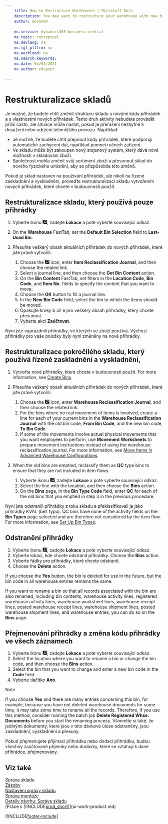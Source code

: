 ```yaml
---
    title: How to Restructure Warehouses | Microsoft Docs
    description: You may want to restructure your warehouse with new bin codes and new bin characteristics.
    author: SorenGP

    ms.service: dynamics365-business-central
    ms.topic: conceptual
    ms.devlang: na
    ms.tgt_pltfrm: na
    ms.workload: na
    ms.search.keywords:
    ms.date: 04/01/2021
    ms.author: edupont

---
```

# Restrukturalizace skladů
Je možné, že budete chtít změnit strukturu skladu s novými kódy přihrádek a s vlastnostmi nových přihrádek. Tento druh aktivity nebudete provádět příliš často, ale situace může nastat, pokud je přeřazení nezbytné k dosažení nebo udržení účinnějšího provozu. Například:

- Je možné, že budete chtít přepnout kódy přihrádek, které podporují automatické zachycení dat, například pomocí ručních zařízení.
- Ve skladu může být zakoupen nový stojanový systém, který dává nové možnosti v skladování zboží.
- Společnost mohla změnit svůj sortiment zboží a přesunout sklad do nového fyzického umístění, aby se přizpůsobila této změně.

Pokud je sklad nastaven na používání přihrádek, ale nikoli na řízené zaskladnění a vyskladnění, proveďte restrukturalizaci skladu vytvořením nových přihrádek, které chcete v budoucnosti použít.

## Restrukturalizace skladu, který používá pouze přihrádky
1. Vyberte ikonu ![Žárovky, která otevře funkci Řekněte mi](media/ui-search/search_small.png "Řekněte mi, co chcete dělat"), zadejte **Lokace** a poté vyberte související odkaz.
2. On the **Warehouse** FastTab, set the **Default Bin Selection** field to **Last-Used Bin**.
3. Přesuňte veškerý obsah aktuálních přihrádek do nových přihrádek, které jste právě vytvořili.

   1. Choose the ![Lightbulb that opens the Tell Me feature](media/ui-search/search_small.png "Tell me what you want to do") icon, enter **Item Reclassification Journal**, and then choose the related link.
   2. Select a journal line, and then choose the **Get Bin Content** action.
   3. On the **Bin Content** FastTab, set filters in the **Location Code**, **Bin Code**, and **Item No.** fields to specify the content that you want to move.
   4. Choose the **OK** button to fill a journal line.
   5. In the **New Bin Code** field, select the bin to which the items should be moved.
   6. Opakujte kroky b až e pro veškerý obsah přihrádky, který chcete přesunout.
   7. Vyberte akci **Zaúčtovat**.

Nyní jste vyprázdnili přihrádky, ve kterých se zboží používá. Výchozí přihrádky pro vaše položky byly nyní změněny na nové přihrádky.

## Restrukturalizace pokročilého skladu, který používá řízené zaskladnění a vyskladnění,

1. Vytvořte nové přihrádky, které chcete v budoucnosti použít. For more information, see [Create Bins](warehouse-how-to-create-individual-bins.md).
2. Přesuňte veškerý obsah aktuálních přihrádek do nových přihrádek, které jste právě vytvořili.

   1. Choose the ![Lightbulb that opens the Tell Me feature](media/ui-search/search_small.png "Tell me what you want to do") icon, enter **Warehouse Reclassification Journal**, and then choose the related link.
   2. For the bins where no real movement of items is involved, create a line for each of your current bins in the **Warehouse Reclassification Journal** with the old bin code, **From Bin Code**, and the new bin code, **To Bin Code**.
   3. If some of the movements involve actual physical movements that you want employees to perform, use **Movement Worksheets** to prepare movement instructions instead of using the warehouse reclassification journal. For more information, see [Move Items in Advanced Warehouse Configurations](warehouse-how-to-move-items-in-advanced-warehousing.md).

3. When the old bins are emptied, reclassify them as **QC** type bins to ensure that they are not included in item flows.

   1. Vyberte ikonu ![Žárovky, která otevře funkci Řekněte mi](media/ui-search/search_small.png "Řekněte mi, co chcete dělat"), zadejte **Lokace** a poté vyberte související odkaz.
   2. Select the line with the location, and then choose the **Bins** action.
   3. On the **Bins** page, in the **Bin Type Code** field, enter **QC** for each of the old bins that you emptied in step 3 in the previous procedure.

Nyní jste odstranili přihrádky z toku skladu a překlasifikovali je jako přihrádky KVAL (bez typu). QC bins have none of the activity fields on the **Bin Types** page selected and are therefore not considered by the item flow. For more information, see [Set Up Bin Types](warehouse-how-to-set-up-bin-types.md).

## Odstranění přihrádky

1. Vyberte ikonu ![Žárovky, která otevře funkci Řekněte mi](media/ui-search/search_small.png "Řekněte mi, co chcete dělat"), zadejte **Lokace** a poté vyberte související odkaz.
2. Vyberte lokaci, kde chcete odstranit přihrádky. Choose the **Bins** action.
3. Vyberte řádky pro přihrádky, které chcete odstranit.
4. Choose the **Delete** action.

If you choose the **Yes** button, the bin is deleted for use in the future, but the bin code in all warehouse entries remains the same.

If you want to rename a bin so that all records associated with the bin are also renamed, including bin contents, warehouse activity lines, registered warehouse activity lines, warehouse worksheet lines, warehouse receipt lines, posted warehouse receipt lines, warehouse shipment lines, posted warehouse shipment lines, and warehouse entries, you can do so on the **Bins** page.

## Přejmenování přihrádky a změna kódu přihrádky ve všech záznamech

1. Vyberte ikonu ![Žárovky, která otevře funkci Řekněte mi](media/ui-search/search_small.png "Řekněte mi, co chcete dělat"), zadejte **Lokace** a poté vyberte související odkaz.
2. Select the location where you want to rename a bin or change the bin code, and then choose the **Bins** action.
3. Select the bin that you want to change and enter a new bin code in the **Code** field.
4. Vyberte tlačítko **Ano**.

> [!NOTE]  
> If you choose **Yes** and there are many entries concerning this bin, for example, because you have not deleted warehouse documents for some time, it may take some time to rename all the records. Therefore, if you use this method, consider running the batch job **Delete Registered Whse. Documents** before you start the renaming process. Všimněte si také, že jedinými dokumenty, které jsou v této dávkové úloze odstraněny, jsou zaskladnění, vyskladnění a přesuny.
>
> Pokud přejmenujete přijímací přihrádku nebo dodací přihrádku, budou všechny zaúčtované příjemky nebo dodávky, které se vztahují k dané přihrádce, přejmenovány.

## Viz také
[Správa skladu](warehouse-manage-warehouse.md)    
[Zásoby](inventory-manage-inventory.md)    
[Nastavení správy skladu](warehouse-setup-warehouse.md)       
[Správa montáže](assembly-assemble-items.md)      
[Detaily návrhu: Správa skladu](design-details-warehouse-management.md)    
[Práce s [!INCLUDE[prod_short](includes/prod_short.md)]](ui-work-product.md)


[!INCLUDE[footer-include](includes/footer-banner.md)]